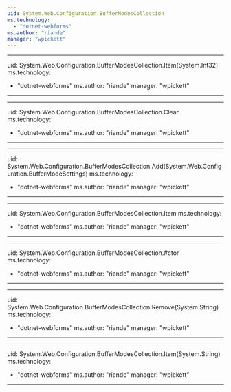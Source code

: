 ```yaml
---
uid: System.Web.Configuration.BufferModesCollection
ms.technology: 
  - "dotnet-webforms"
ms.author: "riande"
manager: "wpickett"
---
```


---
uid: System.Web.Configuration.BufferModesCollection.Item(System.Int32)
ms.technology: 
  - "dotnet-webforms"
ms.author: "riande"
manager: "wpickett"
---

---
uid: System.Web.Configuration.BufferModesCollection.Clear
ms.technology: 
  - "dotnet-webforms"
ms.author: "riande"
manager: "wpickett"
---

---
uid: System.Web.Configuration.BufferModesCollection.Add(System.Web.Configuration.BufferModeSettings)
ms.technology: 
  - "dotnet-webforms"
ms.author: "riande"
manager: "wpickett"
---

---
uid: System.Web.Configuration.BufferModesCollection.Item
ms.technology: 
  - "dotnet-webforms"
ms.author: "riande"
manager: "wpickett"
---

---
uid: System.Web.Configuration.BufferModesCollection.#ctor
ms.technology: 
  - "dotnet-webforms"
ms.author: "riande"
manager: "wpickett"
---

---
uid: System.Web.Configuration.BufferModesCollection.Remove(System.String)
ms.technology: 
  - "dotnet-webforms"
ms.author: "riande"
manager: "wpickett"
---

---
uid: System.Web.Configuration.BufferModesCollection.Item(System.String)
ms.technology: 
  - "dotnet-webforms"
ms.author: "riande"
manager: "wpickett"
---
